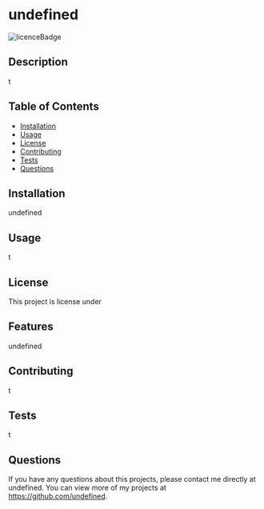 # undefined
  ![licenceBadge](http://img.shields.io/badge/license--informational.svg)
  
  ## Description 
  t

  ## Table of Contents
  * [Installation](#installation)
  * [Usage](#usage)
  * [License](#license)
  * [Contributing](#contributing)
  * [Tests](#tests)
  * [Questions](#questions)
  
  ## Installation 
  undefined

  ## Usage 
  t

  ## License 
  This project is license under 

  ## Features
  undefined

  ## Contributing 
  t

  ## Tests
  t

  ## Questions
  If you have any questions about this projects, please contact me directly at undefined. You can view more of my projects at https://github.com/undefined.
